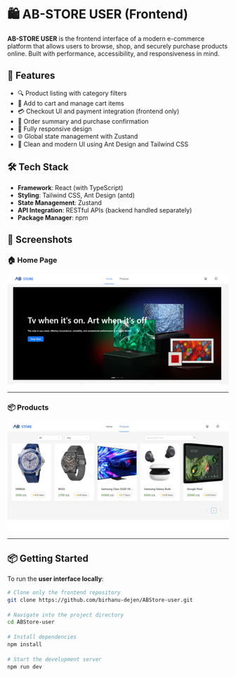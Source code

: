 # 🛍️ AB-STORE USER (Frontend)

**AB-STORE USER** is the frontend interface of a modern e-commerce platform that allows users to browse, shop, and securely purchase products online. Built with performance, accessibility, and responsiveness in mind.

## 🚀 Features

- 🔍 Product listing with category filters
- 🛒 Add to cart and manage cart items
- 💳 Checkout UI and payment integration (frontend only)
- 🧾 Order summary and purchase confirmation
- 📱 Fully responsive design
- 🌐 Global state management with Zustand
- 🎨 Clean and modern UI using Ant Design and Tailwind CSS

## 🛠️ Tech Stack

- **Framework**: React (with TypeScript)
- **Styling**: Tailwind CSS, Ant Design (antd)
- **State Management**: Zustand
- **API Integration**: RESTful APIs (backend handled separately)
- **Package Manager**: npm

## 📸 Screenshots

### 🏠 Home Page

![Home Page](src/assets/sc-1.png)

---

### 📦 Products

![Product Page](src/assets/products-sc.png)

---

## 📦 Getting Started

To run the **user interface locally**:

```bash
# Clone only the frontend repository
git clone https://github.com/birhanu-dejen/ABStore-user.git

# Navigate into the project directory
cd ABStore-user

# Install dependencies
npm install

# Start the development server
npm run dev
```
